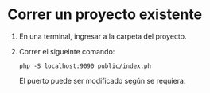 # Correr un proyecto existente

1.  En una terminal, ingresar a la carpeta del proyecto.

2.  Correr el sigueinte comando:
    
    `php -S localhost:9090 public/index.ph`

    El puerto puede ser modificado según se requiera.

